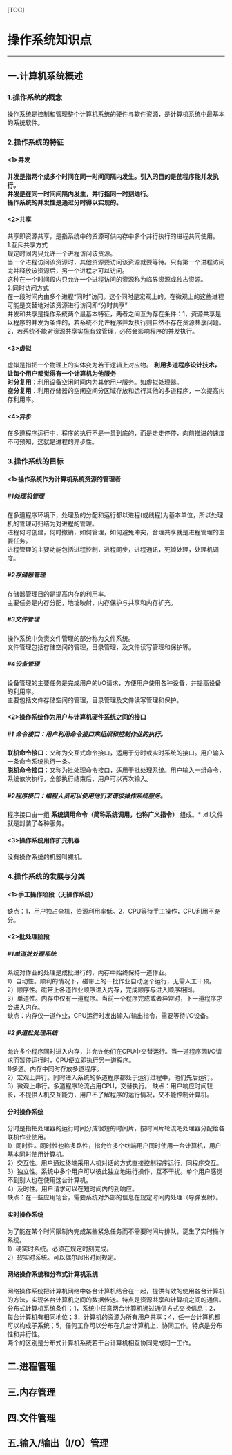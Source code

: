[TOC]


# 操作系统知识点
***
##  一.计算机系统概述  

###  1.操作系统的概念  
操作系统是控制和管理整个计算机系统的硬件与软件资源，是计算机系统中最基本的系统软件。

###  2.操作系统的特征

#### <1>并发
**并发是指两个或多个时间在同一时间间隔内发生。引入的目的是使程序能并发执行。  
并发是在同一时间间隔内发生，并行指同一时刻进行。  
操作系统的并发性是通过分时得以实现的。**

#### <2>共享
共享即资源共享，是指系统中的资源可供内存中多个并行执行的进程共同使用。  
1.互斥共享方式  
规定时间内只允许一个进程访问该资源。  
当一个进程访问该资源时，其他资源要访问该资源就要等待。只有第一个进程访问完并释放该资源后，另一个进程才可以访问。  
这种在一个时间段内只允许一个进程访问的资源称为临界资源或独占资源。  
2.同时访问方式  
在一段时间内由多个进程“同时”访问。这个同时是宏观上的，在微观上的这些进程可能是交替地对该资源进行访问即“分时共享”  
并发和共享是操作系统两个最基本特征，两者之间互为存在条件：1，资源共享是以程序的并发为条件的，若系统不允许程序并发执行则自然不存在资源共享问题。2，若系统不能对资源共享实施有效管理，必然会影响程序的并发执行。  
#### <3>虚拟  
虚拟是指把一个物理上的实体变为若干逻辑上对应物。
**利用多道程序设计技术，让每个用户都觉得有一个计算机为他服务**  
**时分复用**：利用设备空闲时间内为其他用户服务。如虚拟处理器。  
**空分复用**：利用存储器的空闲空间分区域存放和运行其他的多道程序，一次提高内存利用率。  
#### <4>异步  
在多道程序运行中，程序的执行不是一贯到底的，而是走走停停，向前推进的速度不可预知，这就是进程的异步性。

###  3.操作系统的目标  

#### <1>操作系统作为计算机系统资源的管理者  

##### #1处理机管理  
在多道程序环境下，处理及的分配和运行都以进程(或线程)为基本单位，所以处理机的管理可归结为对进程的管理。  
进程何时创建，何时撤销，如何管理，如何避免冲突，合理共享就是进程管理的主要任务。  
进程管理的主要功能包括进程控制，进程同步，进程通讯，死锁处理，处理机调度。  

##### #2存储器管理  
存储器管理目的是提高内存的利用率。  
主要任务是内存分配，地址映射，内存保护与共享和内存扩充。  

##### #3文件管理  
操作系统中负责文件管理的部分称为文件系统。  
文件管理包括存储空间的管理，目录管理，及文件读写管理和保护等。  

##### #4设备管理  
设备管理的主要任务是完成用户的I/O请求，方便用户使用各种设备，并提高设备的利用率。  
主要包括文件存储空间的管理，目录管理及文件读写管理和保护。

#### <2>操作系统作为用户与计算机硬件系统之间的接口  
##### #1 命令接口：用户利用命令接口来组织和控制作业的执行。  
**联机命令接口**：又称为交互式命令接口，适用于分时或实时系统的接口。用户输入一条命令系统执行一条。  
**脱机命令接口**：又称为批处理命令接口，适用于批处理系统。用户输入一组命令，系统依次执行，全部执行结束后，用户可以再次输入。  
##### #2程序接口：编程人员可以使用他们来请求操作系统服务。  
程序接口由一组 **系统调用命令（简称系统调用，也称广义指令）** 组成。* .dll文件就是封装了各种服务。  

#### <3>操作系统用作扩充机器  
没有操作系统的机器叫裸机。

### 4.操作系统的发展与分类  

#### <1>手工操作阶段（无操作系统）
缺点：1，用户独占全机，资源利用率低。2，CPU等待手工操作，CPU利用不充分。  

#### <2>批处理阶段

##### #1单道批处理系统
系统对作业的处理是成批进行的，内存中始终保持一道作业。  
1）自动性。顺利的情况下，磁带上的一批作业自动逐个运行，无需人工干预。  
2）顺序性。磁带上各道作业顺序进入内存，完成顺序与进入顺序相同。  
3）单道性。内存中仅有一道程序。当前一个程序完成或者异常时，下一道程序才会进入内存。  
缺点：内存仅一道作业，CPU运行时发出输入/输出指令，需要等待I/O设备。  
##### #2多道批处理系统
允许多个程序同时进入内存，并允许他们在CPU中交替运行。当一道程序因I/O请求而暂停运行时，CPU便立即执行另一道程序。  
1)多道。内存中同时存放多道程序。  
2）宏观上并行。同时进入系统的多道程序都处于运行过程中，他们先后运行。
3）微观上串行。多道程序轮流占用CPU，交替执行。
缺点：用户响应时间较长，不提供人机交互能力，用户不了解程序的运行情况，又不能控制计算机。

#### 分时操作系统
分时是指把处理器的运行时间分成很短的时间片，按时间片轮流吧处理器分配给各联机作业使用。    
1）同时性。同时性也称多路性，指允许多个终端用户同时使用一台计算机，用户基本同时使用计算机。  
2）交互性。用户通过终端采用人机对话的方式直接控制程序运行，同程序交互。  
3）独立性。系统中多个用户可以彼此独立地进行操作，互不干扰。单个用户感觉不到别人也在使用这台计算机。  
4）及时性。用户请求可以在短时间内的到响应。  
缺点：在一些应用场合，需要系统对外部的信息在规定时间内处理（导弹发射）。  

#### 实时操作系统
为了能在某个时间限制内完成某些紧急任务而不需要时间片排队，诞生了实时操作系统。  
1）硬实时系统。必须在规定时刻完成。  
2）软实时系统。可以偶尔超出时间规定。  

#### 网络操作系统和分布式计算机系统
网络操作系统把计算机网络中各台计算机结合在一起，提供有效的使用各台计算机的方法，实现各台计算机之间的数据传送。特点是资源共享和计算机之间的通信。  
分布式计算机系统条件：1，系统中任意两台计算机通过通信方式交换信息；2，每台计算机有相同地位；3，计算机的资源为所有用户共享；4，任一台计算机都可以构成子系统；5，任何工作可以分布在几台计算机上，协同工作。特点是分布性和并行性。  
两个的区别是分布式计算机系统若干台计算机相互协同完成同一工作。

##  二.进程管理  

##  三.内存管理  

##  四.文件管理  

##  五.输入/输出（I/O）管理

##  
